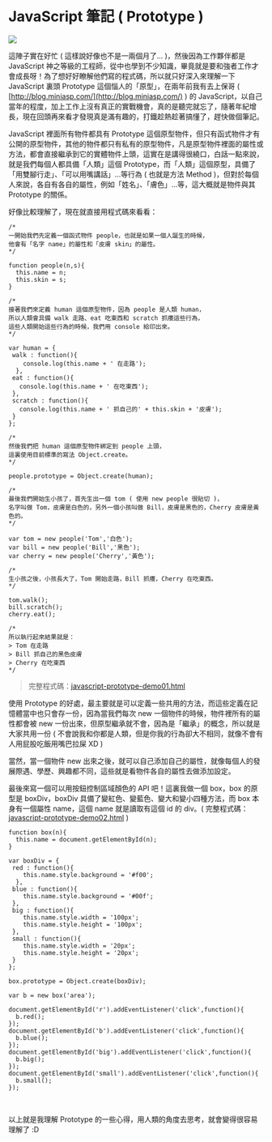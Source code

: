 # JavaScript 筆記 ( Prototype )  

![](/img/articles/201603/javascript-prototype.jpg#preview-img)

這陣子實在好忙 ( 這樣說好像也不是一兩個月了... )，然後因為工作夥伴都是 JavaScript 神之等級的工程師，從中也學到不少知識，畢竟就是要和強者工作才會成長呀！為了想好好瞭解他們寫的程式碼，所以就只好深入來理解一下 JavaScript 裏頭 Prototype 這個惱人的「原型」，在兩年前我有去上保哥 ( [http://blog.miniasp.com/](http://blog.miniasp.com/) ) 的 JavaScript，以自己當年的程度，加上工作上沒有真正的實戰機會，真的是聽完就忘了，隨著年紀增長，現在回頭再來看才發現真是滿有趣的，打鐵趁熱趁著搞懂了，趕快做個筆記。

JavaScript 裡面所有物件都具有 Prototype 這個原型物件，但只有函式物件才有公開的原型物件，其他的物件都只有私有的原型物件，凡是原型物件裡面的屬性或方法，都會直接繼承到它的實體物件上頭，這實在是講得很繞口，白話一點來說，就是我們每個人都具備「人類」這個 Prototype，而「人類」這個原型，具備了「用雙腳行走」、「可以用嘴講話」...等行為 ( 也就是方法 Method )，但對於每個人來說，各自有各自的屬性，例如「姓名」、「膚色」...等，這大概就是物件與其 Prototype 的關係。

好像比較理解了，現在就直接用程式碼來看看：

	/* 
	一開始我們先定義一個函式物件 people，也就是如果一個人誕生的時候，
	他會有「名字 name」的屬性和「皮膚 skin」的屬性。
	*/

	function people(n,s){
	  this.name = n;
	  this.skin = s;
	}
	
	/* 
	接著我們來定義 human 這個原型物件，因為 people 是人類 human，
	所以人類會具備 walk 走路、eat 吃東西和 scratch 抓癢這些行為，
	這些人類開始這些行為的時候，我們用 console 給印出來。
	*/

	var human = {
	 walk : function(){
	    console.log(this.name + ' 在走路');
	  },
	 eat : function(){
	   console.log(this.name + ' 在吃東西');
	 },
	 scratch : function(){
	   console.log(this.name + ' 抓自己的' + this.skin + '皮膚');
	 }
	};

	/* 
	然後我們把 human 這個原型物件綁定到 people 上頭，
	這裏使用目前標準的寫法 Object.create。
	*/

	people.prototype = Object.create(human);

	/*
	最後我們開始生小孩了，首先生出一個 tom ( 使用 new people 很貼切 )，
	名字叫做 Tom，皮膚是白色的，另外一個小孩叫做 Bill，皮膚是黑色的，Cherry 皮膚是黃色的。
	*/

	var tom = new people('Tom','白色');
	var bill = new people('Bill','黑色');
	var cherry = new people('Cherry','黃色');

	/*
	生小孩之後，小孩長大了，Tom 開始走路，Bill 抓癢，Cherry 在吃東西。
	*/

	tom.walk();
	bill.scratch();
	cherry.eat();

	/*
	所以執行起來結果就是：
	> Tom 在走路
	> Bill 抓自己的黑色皮膚
	> Cherry 在吃東西
	*/


> 完整程式碼：[javascript-prototype-demo01.html](/demo/201603/javascript-prototype-demo01.html)

使用 Prototype 的好處，最主要就是可以定義一些共用的方法，而這些定義在記憶體當中也只會存一份，因為當我們每次 new 一個物件的時候，物件裡所有的屬性都會被 new 一份出來，但原型繼承就不會，因為是「繼承」的概念，所以就是大家共用一份 ( 不會說我和你都是人類，但是你我的行為卻大不相同，就像不會有人用屁股吃飯用嘴巴拉屎 XD )

當然，當一個物件 new 出來之後，就可以自己添加自己的屬性，就像每個人的發展際遇、學歷、興趣都不同，這些就是看物件各自的屬性去做添加設定。

最後來寫一個可以用按鈕控制區域顏色的 API 吧！這裏我做一個 box，box 的原型是 boxDiv，boxDiv 具備了變紅色、變藍色、變大和變小四種方法，而 box 本身有一個屬性 name，這個 name 就是讀取有這個 id 的 div。( 
完整程式碼：[javascript-prototype-demo02.html](/demo/201603/javascript-prototype-demo02.html) )

	function box(n){
	  this.name = document.getElementById(n);
	}

	var boxDiv = {
	 red : function(){
	    this.name.style.background = '#f00';
	  },
	 blue : function(){
	    this.name.style.background = '#00f';
	 },
	 big : function(){
	    this.name.style.width = '100px';
	    this.name.style.height = '100px';
	 },
	 small : function(){
	    this.name.style.width = '20px';
	    this.name.style.height = '20px';
	 }
	};

	box.prototype = Object.create(boxDiv);

	var b = new box('area');

	document.getElementById('r').addEventListener('click',function(){
	  b.red();
	});
	document.getElementById('b').addEventListener('click',function(){
	  b.blue();
	});
	document.getElementById('big').addEventListener('click',function(){
	  b.big();
	});
	document.getElementById('small').addEventListener('click',function(){
	  b.small();
	});

<br/>

以上就是我理解 Prototype 的一些心得，用人類的角度去思考，就會變得很容易理解了 :D

<br/>





